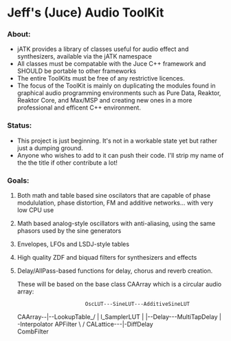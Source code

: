 # Jeff's (Juce) Audio ToolKit

### About: ###
* jATK provides a library of classes useful for audio effect and synthesizers, available via the jATK namespace
* All classes must be compatable with the Juce C++ framework and SHOULD be portable to other frameworks
* The entire ToolKits must be free of any restrictive licences.
* The focus of the ToolKit is mainly on duplicating the modules found in graphical audio programming environments such as Pure Data, Reaktor, Reaktor Core, and Max/MSP and creating new ones in a more professional and efficent C++ environment.

### Status: ###
* This project is just beginning. It's not in a workable state yet but rather just a dumping ground.
* Anyone who wishes to add to it can push their code. I'll strip my name of the the title if other contribute a lot! 

### Goals: ###
1) Both math and table based sine oscilators that are capable of phase modululation, phase distortion, FM and additive networks... with very low CPU use

2) Math based analog-style oscillators with anti-aliasing, using the same phasors used by the sine generators

3) Envelopes, LFOs and LSDJ-style tables

4) High quality ZDF and biquad filters for synthesizers and effects

5) Delay/AllPass-based functions for delay, chorus and reverb creation.

   These will be based on the base class CAArray which is a circular audio array:

 
                             OscLUT---SineLUT---AdditiveSineLUT
    CAArray--|--LookupTable_/
             |              l_SamplerLUT
             |
             |--Delay---MultiTapDelay
             |
             \-Interpolator   APFilter
              \             /
               CALattice---|-DiffDelay
                            \
                             CombFilter
